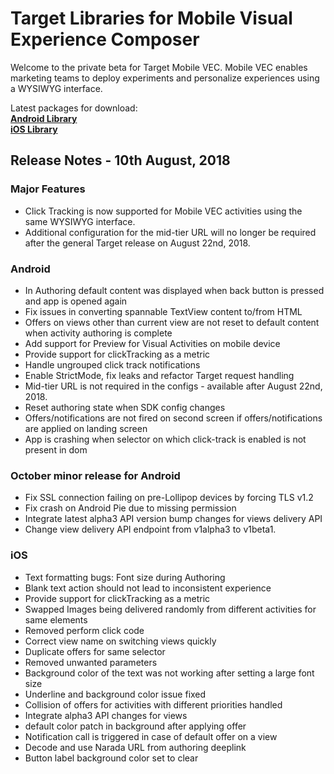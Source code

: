 # Target Libraries for Mobile Visual Experience Composer
Welcome to the private beta for Target Mobile VEC. Mobile VEC enables marketing teams to deploy experiments and personalize experiences using a WYSIWYG interface.

Latest packages for download:  
**[Android Library](https://github.com/adobe-target/mobile/raw/master/mobile-vec/AdobeTargetMobileVEC-Android.18.8.zip)**  
**[iOS Library](https://github.com/adobe-target/mobile/raw/master/mobile-vec/AdobeTargetMobileVEC-iOS-18.8.zip)**

## Release Notes - 10th August, 2018
### Major Features
* Click Tracking is now supported for Mobile VEC activities using the same WYSIWYG interface.
* Additional configuration for the mid-tier URL will no longer be required after the general Target release on August 22nd, 2018.

### Android
* In Authoring default content was displayed when back button is pressed and app is opened again
* Fix issues in converting spannable TextView content to/from HTML
* Offers on views other than current view are not reset to default content when activity authoring is complete
* Add support for Preview for Visual Activities on mobile device
* Provide support for clickTracking as a metric
* Handle ungrouped click track notifications
* Enable StrictMode, fix leaks and refactor Target request handling
* Mid-tier URL is not required in the configs - available after August 22nd, 2018.
* Reset authoring state when SDK config changes
* Offers/notifications are not fired on second screen if offers/notifications are applied on landing screen
* App is crashing when selector on which click-track is enabled is not present in dom

### October minor release for Android

* Fix SSL connection failing on pre-Lollipop devices by forcing TLS v1.2
* Fix crash on Android Pie due to missing permission
* Integrate latest alpha3 API version bump changes for views delivery API
* Change view delivery API endpoint from v1alpha3 to v1beta1.

### iOS
* Text formatting bugs: Font size during Authoring
* Blank text action should not lead to inconsistent experience
* Provide support for clickTracking as a metric
* Swapped Images being delivered randomly from different activities for same elements
* Removed perform click code
* Correct view name on switching views quickly
* Duplicate offers for same selector
* Removed unwanted parameters
* Background color of the text was not working after setting a large font size
* Underline and background color issue fixed
* Collision of offers for activities with different priorities handled
* Integrate alpha3 API changes for views
* default color patch in background after applying offer
* Notification call is triggered in case of default offer on a view
* Decode and use Narada URL from authoring deeplink
* Button label background color set to clear


